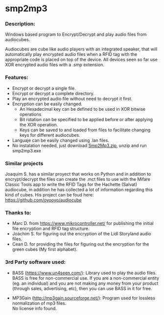 # smp2mp3
### Description:
Windows based program to Encrypt/Decrypt and play audio files from audiocubes.

Audiocubes are cube like audio players with an integrated speaker, that will automatically play encrypted audio files when a RFID tag with the appropriate code is placed on top of the device. All devices seen so far use XOR encrypted audio files with a .smp extension.

### Features:
- Encrypt or decrypt a single file.
- Encrypt or decrypt a complete directory.
- Play an encrypted audio file without need to decrypt it first.
- Encryption can be easily changed.
  - An Hexadecimal key can be defined to be used in XOR bitwise operations
  - Bit rotation can be specified to be applied before or after applying the XOR operation.
  - Keys can be saved to and loaded from files to facilitate changing keys for different audiocubes.
- Languaje can be easily changed using .lan files.
- No instalation needed, just download [Smp2Mp3.zip](https://github.com/ZapDissaster/smp2mp3/blob/main/Bin/Smp2Mp3.zip), unzip and run smp2mp3.exe

### Similar projects
Joaquim S. has a similar proyect that works on Python and in addition to encrypt/decrypt the files can create the .mct files to use with the Mifare Classic Tools app to write the RFID Tags for the Hachette (Salvat) audiocube, in addition he has collected a lot of information regarding this kind of cubes.
His project can be foud here: https://github.com/oyooyo/audiocube

### Thanks to:  
- Marc D. from https://www.mikrocontroller.net/ for publishing the initial file encryption and RFID tag structure.  
- Joachim S. for figuring out the encryption of the Lidl Storyland audio files.  
- Cean D. for providing the files for figuring out the encryption for the green cubes (My first alphabet).

### 3rd Party software used:  
- BASS (https://www.un4seen.com/): Library used to play the audio files.  
BASS is free for non-commercial use. If you are a non-commercial entity (eg. an individual) and you are not making any money from your product (through sales, advertising, etc), then you can use BASS in it for free.  

- MP3Gain (http://mp3gain.sourceforge.net/): Program used for lossless normalization of mp3 files.  
No license info found.

